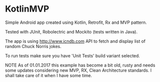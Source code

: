 # KotlinMVP
Simple Android app created using Kotlin, Retrofit, Rx and MVP pattern. 

Tested with JUnit, Robolectric and Mockito (tests written in Java).

The app is using http://www.icndb.com API to fetch and display list of random Chuck Norris jokes.

To run tests make sure you have 'Unit Tests' build variant selected.

NOTE As of 01.01.2017 this example has become a bit old, rusty and needs some updates considering new MVP, RX, Clean Architecture standards. I shall take care of it when I have some time.

